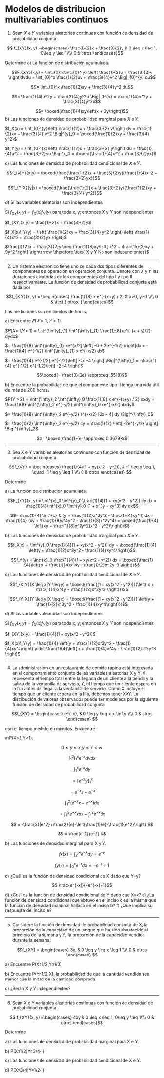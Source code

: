 # Modelos de distribucion multivariables continuos

1. Sean 𝑋 e 𝑌 variables aleatorias continuas con función de densidad de probabilidad 
conjunta


$$ f_{XY}(x, y) =\begin{cases}
               \frac{1}{2}x + \frac{3}{2}y & 0 \leq x \leq 1, 0\leq y \leq 1\\\\
               0 & otros
            \end{cases}$$

Determine
a) La función de distribución acumulada.

$$F_{XY}(x,y) = \int_{0}^x\int_{0}^{y} \left( \frac{1}{2}u + \frac{3}{2}v \right)dvdu = \int_{0}^x \frac{1}{2}uv +  \frac{3}{4}v^2 \Big|_{0}^{y} du$$


$$= \int_{0}^x \frac{1}{2}uy +  \frac{3}{4}y^2 du$$

$$= \frac{1}{4}u^2y + \frac{3}{4}y^2u \Big|_0^{x} = \frac{1}{4}x^2y + \frac{3}{4}y^2x$$

$$= \boxed{\frac{1}{4}xy\left(x + 3y\right)}$$
b) Las funciones de densidad de probabilidad marginal para 𝑋 e 𝑌.

$f_X(x) = \int_{0}^{y}\left( \frac{1}{2}x + \frac{3}{2} v\right) dv = \frac{1}{2}xv + \frac{3}{4} v^2 \Big|^{y}_0 = \boxed{\frac{1}{2}xy + \frac{3}{4} y^2}$

$f_Y(y) = \int_{0}^{x}\left( \frac{1}{2}u + \frac{3}{2} y\right) du = \frac{1}{4}u^2 + \frac{3}{2}yu \Big|^x_0 = \boxed{\frac{1}{4}x^2 + \frac{3}{2}yx}$

c) Las funciones de densidad de probabilidad condicional de 𝑋 e 𝑌.

$$f_{X|Y}(x|y) = \boxed{\frac{\frac{1}{2}x + \frac{3}{2}y}{\frac{1}{4}x^2 + \frac{3}{2}yx}}$$

$$f_{Y|X}(y|x) = \boxed{\frac{\frac{1}{2}x + \frac{3}{2}y}{\frac{1}{2}xy + \frac{3}{4} y^2}}$$

d) Si las variables aleatorias son independientes.

Si $f_{XY}(x,y) = f_X(x)f_Y(y)$ para toda x, y; entonces $X$ y $Y$ son independientes

$f_{XY}(x,y) = \frac{1}{2}x + \frac{3}{2}y$

$f_X(x)f_Y(y) = \left( \frac{1}{2}xy + \frac{3}{4} y^2 \right) \left( \frac{1}{4}x^2 + \frac{3}{2}yx \right)$

$\frac{1}{2}x + \frac{3}{2}y \neq \frac{1}{8}xy\left[ x^2 + \frac{15}{2}xy + 9y^2 \right] \rightarrow \therefore \text{ X y Y No son independientes}$

****

2. Un sistema electrónico tiene uno de cada dos tipos diferentes de componentes de 
operación en operación conjunta. Denote con 𝑋 y 𝑌 las duraciones aleatorias de los 
componentes  del  tipo  I  y  tipo  II  respectivamente.  La  función  de  densidad  de 
probabilidad conjunta está dada por

$$f_{X Y}(x, y) = \begin{cases}
\frac{1}{8} x e^{-(x+y) / 2} & x>0, y>0 \\\\
0 & \text { otros. }
\end{cases}$$

Las mediciones son en cientos de horas.

a) Encuentre $𝑃(𝑋> 1,𝑌> 1)$

$𝑃(𝑋> 1,𝑌> 1) = \int^{\infty}_{1} \int^{\infty}_{1} \frac{1}{8}xe^{-(x + y)/2} dydx$

$= \frac{1}{8} \int^{\infty}_{1} xe^{x/2} \left[ -0 + 2e^{-1/2} \right]dx = -\frac{1}{4} e^{-1/2}  \int^{\infty}_{1} x e^{-x/2} dx$

$= \frac{1}{4} e^{-1/2} e^{-1/2}\left[ -2x -4 \right] \Big|^{\infty}_1 = -\frac{1}{4} e^{-1/2} e^{-1/2}\left[ -2 -4 \right]$

$$\boxed{= \frac{3}{2e} \approxeq .5518}$$

b) Encuentre  la  probabilidad  de  que  el  componente  tipo  II  tenga  una  vida  útil  de 
más de 200 horas.

$P(Y > 2) = \int^{\infty}_2 \int^{\infty}_0 \frac{1}{8} x e^{-(x+y) / 2} dxdy = \frac{1}{8}  \int^{\infty}_2 e^{-y/2} \int^{\infty}_0 xe^{-x/2} dxdy$

$= \frac{1}{8}  \int^{\infty}_2 e^{-y/2} e^{-x/2} [2x - 4] dy \Big|^{\infty}_0$

$= \frac{1}{2} \int^{\infty}_2 e^{-y/2} dy = \frac{1}{2} \left[ -2e^{-y/2} \right] \Big|^{\infty}_2$

$$= \boxed{\frac{1}{e} \approxeq 0.3679}$$

****

3. Sea X e Y variables aleatorias continuas con función de densidad de probabilidad conjunta

$$f_{XY} = \begin{cases}
\frac{1}{4}(1 + xy(x^2 - y^2)), & -1 \leq x \leq 1, \quad -1 \leq y \leq 1 \\\\
0 & otros   
\end{cases}
$$

Determine

a) La función de distribución acumulada.

$$F_{XY}(x, y) = \int^{x}_0 \int^{y}_0 \frac{1}{4}(1 + xy(x^2 - y^2)) dy dx = \frac{1}{4}\int^{x}_0 \int^{y}_0 (1 + x^3y - xy^3) dy dx$$

$$= \frac{1}{4} \int^{x}_0 (y + \frac{1}{2}x^3y^2 - \frac{1}{4}xy^4) dx = \frac{1}{4} (xy + \frac{1}{8}x^4y^2 - \frac{1}{8}x^2y^4) = \boxed{\frac{1}{4} \left(xy + \frac{1}{8}x^2y^2(x^2 - y^2)\right)}$$

b) Las funciones de densidad de probabilidad marginal para 𝑋 e 𝑌.

$$f_X(x) = \int^{y}_0 \frac{1}{4}(1 + xy(x^2 - y^2)) dy = \boxed{\frac{1}{4} \left(y + \frac{1}{2}x^3y^2 - \frac{1}{4}xy^4\right)}$$

$$f_Y(y) = \int^{x}_0 \frac{1}{4}(1 + xy(x^2 - y^2)) dx = \boxed{\frac{1}{4}\left( x + \frac{1}{4}x^4y - \frac{1}{2}x^2y^3 \right)}$$

c) Las funciones de densidad de probabilidad condicional de 𝑋 e 𝑌.

$$f_{X|Y}(X \leq x|Y \leq y) = \boxed{\frac{(1 + xy(x^2 - y^2))}{\left( x + \frac{1}{4}x^4y - \frac{1}{2}x^2y^3 \right)}}$$

$$f_{Y|X}(Y \leq y|X \leq x) = \boxed{\frac{(1 + xy(x^2 - y^2))}{ \left(y + \frac{1}{2}x^3y^2 - \frac{1}{4}xy^4\right)}}$$

d) Si las variables aleatorias son independientes.

Si $f_{XY}(x,y) = f_X(x)f_Y(y)$ para toda x, y; entonces $X$ y $Y$ son independientes

$f_{XY}(x,y) = \frac{1}{4}(1 + xy(x^2 - y^2))$

$f_X(x)f_Y(y) = \frac{1}{4} \left(y + \frac{1}{2}x^3y^2 - \frac{1}{4}xy^4\right) \cdot \frac{1}{4}\left( x + \frac{1}{4}x^4y - \frac{1}{2}x^2y^3 \right)$
****
4. 	La administración en un restaurante de comida rápida está interesada en el comportamiento conjunto de las variables aleatorias X y Y.  X, representa el tiempo total entre la llegada de un cliente a la tienda y la salida de la ventanilla de servicio,  Y, el tiempo que un cliente espera en la fila antes de llegar a la ventanilla de servicio. Como X incluye el tiempo que un cliente espera en la fila, debemos tener X≥Y. La distribución de valores observados puede ser modelada por la siguiente función de densidad de probabilidad conjunta

$$f_{XY} = \begin{cases}
e^{-x}, & 0 \leq y \leq x < \infty \\\\
0 & otros   
\end{cases}
$$

con el tiempo medido en minutos. Encuentre

a)P(X<2,Y>1).

$$ 0 \leq y \leq x ,
 y \leq x < \infty
$$

$$ \int_{1}^{2}\int_{1}^{x} e^{-x} dydx $$

$$ \int _1^xe^{-x}dy$$

$$ =\left[e^{-x}y\right]^x_1 $$

$$ =e^{-x}x-e^{-x} $$


$$ \int _1^2\left(e^{-x}x-e^{-x}\right)dx $$

$$ =\int _1^2e^{-x}xdx-\int _1^2e^{-x}dx $$

$$ = -\frac{3}{e^2}+\frac{2}{e}-\left(\frac{1}{e}-\frac{1}{e^2}\right) $$

$$ = \frac{e-2}{e^2} $$

b) 	Las funciones de densidad marginal para X y Y.

$$ fx (x) = \int_{y}^{\infty} e^{-x} dy = e^{-y} $$

$$ fy (y) = \int_{0}^{x} e^{-x} dx =  -e^{-x}+1 $$

c) ¿Cuál es la función de densidad condicional de X dado que Y=y?

$$ \frac{e^{-x}}{-e^{-x}+1}$$

d) ¿Cuál es la función de densidad condicional de Y dado que X=x?
e) ¿La función de densidad condicional que obtuvo en el inciso c es la misma que la función de densidad marginal hallada en el inciso b?
f) ¿Qué implica su respuesta del inciso e?
****

5. 	Considere la función de densidad de probabilidad conjunta de X, la proporción de la capacidad de un tanque que ha sido abastecido al principio de la semana y Y, la proporción de la capacidad vendida durante la semana.

$$f_{XY} = \begin{cases}
3x, & 0 \leq y \leq x \leq 1  \\\\
0 & otros   
\end{cases}
$$

a) 	Encuentre P(X≤1/2,Y≤1/3)

b)	Encuentre P(Y≤1/2 X), la probabilidad de que la cantidad vendida sea menor que la mitad de la cantidad comprada.

c) 	¿Serán X y Y independientes?
****

6. 	Sean X e Y variables aleatorias continuas con función de densidad de probabilidad conjunta

$$ f_{XY}(x, y) =\begin{cases}
               4xy & 0 \leq x \leq 1, 0\leq y \leq 1\\\\
               0 & otros
            \end{cases}$$
            
Determine

a) 	Las funciones de densidad de probabilidad marginal para X e Y.

b) 	P(X≤1/2|Y≥3/4┤)

c)  Las funciones de densidad de probabilidad condicional de X e Y.

d) 	P(X≤3/4|Y=1/2┤)



<script type="text/javascript" src="http://cdn.mathjax.org/mathjax/latest/MathJax.js?config=TeX-AMS-MML_HTMLorMML"></script>
<script type="text/x-mathjax-config">
    MathJax.Hub.Config({ tex2jax: {inlineMath: [['$', '$']]}, messageStyle: "none" });
</script>

